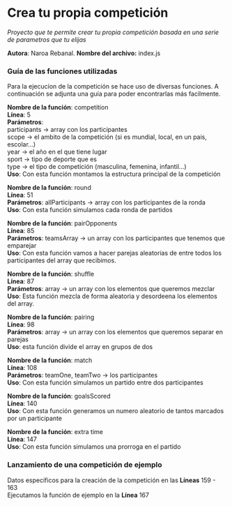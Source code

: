 
# Crea tu propia competición

_Proyecto que te permite crear tu propia competición basada en una serie de parametros que tu elijas_

**Autora**: Naroa Rebanal. 
**Nombre del archivo:** index.js


### Guía de las funciones utilizadas 

Para la ejecucíon de la competición se hace uso de diversas funciones. A continuación se adjunta una guía para poder encontrarlas más facilmente.


**Nombre de la función**: competition  
**Línea**: 5  
**Parámetros**:  
  participants -> array con los participantes  
  scope -> el ambito de la competición (si es mundial, local, en un pais, escolar...)  
  year -> el año en el que tiene lugar  
  sport -> tipo de deporte que es  
  type -> el tipo de competición (masculina, femenina, infantil...)  
**Uso**: Con esta función montamos la estructura principal de la competición  


**Nombre de la función**: round  
**Línea**: 51  
**Parámetros**: allParticipants -> array con los participantes de la ronda  
**Uso**: Con esta función simulamos cada ronda de partidos  


**Nombre de la función**: pairOpponents  
**Línea**: 85  
**Parámetros**: teamsArray -> un array con los participantes que tenemos que emparejar   
**Uso**: Con esta función vamos a hacer parejas aleatorias de entre todos los participantes del array que recibimos.  


**Nombre de la función**: shuffle  
**Línea**: 87  
**Parámetros**: array -> un array con los elementos que queremos mezclar  
**Uso**: Esta función mezcla de forma aleatoria y desordeena los elementos del array.  


**Nombre de la función**: pairing  
**Línea**:  98  
**Parámetros**: array -> un array con los elementos que queremos separar en parejas  
**Uso**: esta función divide el array en grupos de dos   


**Nombre de la función**: match  
**Línea**: 108  
**Parámetros**: teamOne, teamTwo -> los participantes  
**Uso**: Con esta función simulamos un partido entre dos participantes  


**Nombre de la función**: goalsScored  
**Línea**: 140  
**Uso**: Con esta función generamos un numero aleatorio de tantos marcados por un participante  


**Nombre de la función**: extra time  
**Línea**: 147  
**Uso**: Con esta función simulamos una prorroga en el partido  



### Lanzamiento de una competición de ejemplo

Datos específicos para la creación de la competición en las **Líneas** 159 - 163  
Ejecutamos la función de ejemplo en la **Línea** 167

